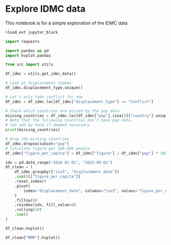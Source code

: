 # Explore IDMC data

This notebook is for a simple exploration of the IDMC data

```python
%load_ext jupyter_black
```

```python
import requests

import pandas as pd
import hvplot.pandas

from src import utils
```

```python
df_idmc = utils.get_idmc_data()
```

```python
# Look at displacement typees
df_idmc.displacement_type.unique()
```

```python
# Let's only take conflict for now
df_idmc = df_idmc.loc[df_idmc["displacement_type"] == "Conflict"]
```

```python
# Check which countries are missed by the pop data
missing_countries = df_idmc.loc[df_idmc["pop"].isna()]["country"].unique()
# Note that the following countries don't have pop data.
# Can add by hand if deemed necessary
print(missing_countries)
```

```python
# Drop the missing countries
df_idmc.dropna(subset="pop")
# Calculate figure per 100,000 people
df_idmc["figure_per_capita"] = df_idmc["figure"] / df_idmc["pop"] * 100000
```

```python
idx = pd.date_range("2016-01-01", "2022-04-01")
df_clean = (
    df_idmc.groupby(["iso3", "displacement_date"])
    .sum()[["figure_per_capita"]]
    .reset_index()
    .pivot(
        index="displacement_date", columns="iso3", values="figure_per_capita"
    )
    .fillna(0)
    .reindex(idx, fill_value=0)
    .rolling(10)
    .sum()
)
```

```python
df_clean.hvplot()
```

```python
df_clean["MMR"].hvplot()
```
